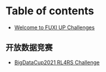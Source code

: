 # Table of contents

* [Welcome to FUXI UP Challenges](README.md)


## 开放数据竞赛 <a id="challenges"></a>

* [BigDataCup2021 RL4RS Challenge](challenges/BigDataCup2021_RL4RS.md)

